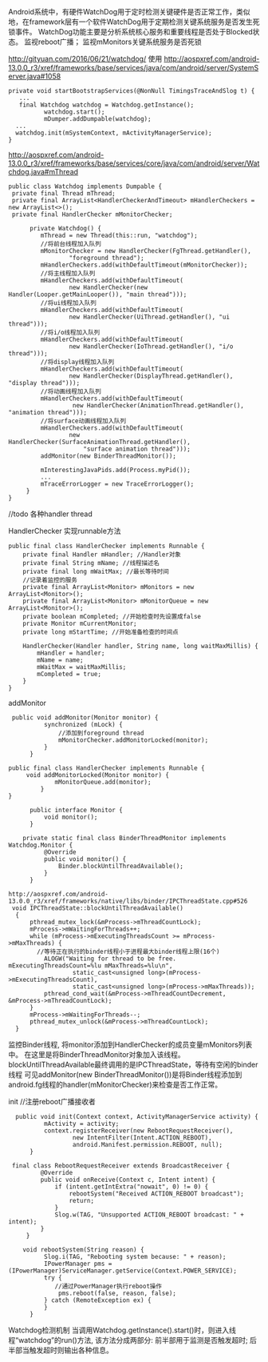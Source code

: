Android系统中，有硬件WatchDog用于定时检测关键硬件是否正常工作，类似地，在framework层有一个软件WatchDog用于定期检测关键系统服务是否发生死锁事件。
WatchDog功能主要是分析系统核心服务和重要线程是否处于Blocked状态。
 监视reboot广播；
 监视mMonitors关键系统服务是否死锁

http://gityuan.com/2016/06/21/watchdog/
使用
http://aospxref.com/android-13.0.0_r3/xref/frameworks/base/services/java/com/android/server/SystemServer.java#1058
```
private void startBootstrapServices(@NonNull TimingsTraceAndSlog t) {
   ...
   final Watchdog watchdog = Watchdog.getInstance();
          watchdog.start();
          mDumper.addDumpable(watchdog);
  ...
  watchdog.init(mSystemContext, mActivityManagerService);        
}
```

http://aospxref.com/android-13.0.0_r3/xref/frameworks/base/services/core/java/com/android/server/Watchdog.java#mThread
```
public class Watchdog implements Dumpable {
 private final Thread mThread;
 private final ArrayList<HandlerCheckerAndTimeout> mHandlerCheckers = new ArrayList<>();
 private final HandlerChecker mMonitorChecker;
 
      private Watchdog() {
         mThread = new Thread(this::run, "watchdog");
         //将前台线程加入队列
         mMonitorChecker = new HandlerChecker(FgThread.getHandler(),
                 "foreground thread");
         mHandlerCheckers.add(withDefaultTimeout(mMonitorChecker));  
         //将主线程加入队列    
         mHandlerCheckers.add(withDefaultTimeout(
                 new HandlerChecker(new Handler(Looper.getMainLooper()), "main thread")));
         //将ui线程加入队列        
         mHandlerCheckers.add(withDefaultTimeout(
                 new HandlerChecker(UiThread.getHandler(), "ui thread")));
         //将i/o线程加入队列        
         mHandlerCheckers.add(withDefaultTimeout(
                 new HandlerChecker(IoThread.getHandler(), "i/o thread")));
         //将display线程加入队列        
         mHandlerCheckers.add(withDefaultTimeout(
                 new HandlerChecker(DisplayThread.getHandler(), "display thread")));
         //将动画线程加入队列        
         mHandlerCheckers.add(withDefaultTimeout(
                  new HandlerChecker(AnimationThread.getHandler(), "animation thread")));
         //将surface动画线程加入队列         
         mHandlerCheckers.add(withDefaultTimeout(
                 new HandlerChecker(SurfaceAnimationThread.getHandler(),
                     "surface animation thread")));
         addMonitor(new BinderThreadMonitor());
 
         mInterestingJavaPids.add(Process.myPid());
         ... 
         mTraceErrorLogger = new TraceErrorLogger();
     }
}
```
//todo 各种handler thread

HandlerChecker 实现runnable方法
```
public final class HandlerChecker implements Runnable {
    private final Handler mHandler; //Handler对象
    private final String mName; //线程描述名
    private final long mWaitMax; //最长等待时间
    //记录着监控的服务
    private final ArrayList<Monitor> mMonitors = new ArrayList<Monitor>();
    private final ArrayList<Monitor> mMonitorQueue = new ArrayList<Monitor>();
    private boolean mCompleted; //开始检查时先设置成false
    private Monitor mCurrentMonitor;
    private long mStartTime; //开始准备检查的时间点

    HandlerChecker(Handler handler, String name, long waitMaxMillis) {
        mHandler = handler;
        mName = name;
        mWaitMax = waitMaxMillis;
        mCompleted = true;
    }
}
```

addMonitor
```
 public void addMonitor(Monitor monitor) {
          synchronized (mLock) {
              //添加到foreground thread
              mMonitorChecker.addMonitorLocked(monitor);
          }
      }
 
public final class HandlerChecker implements Runnable {
     void addMonitorLocked(Monitor monitor) {
             mMonitorQueue.add(monitor);
         }
}      
      
      public interface Monitor {
          void monitor();
      }
      
    private static final class BinderThreadMonitor implements Watchdog.Monitor {
          @Override
          public void monitor() {
              Binder.blockUntilThreadAvailable();
          }
      }
  
http://aospxref.com/android-13.0.0_r3/xref/frameworks/native/libs/binder/IPCThreadState.cpp#526
 void IPCThreadState::blockUntilThreadAvailable()
  {
      pthread_mutex_lock(&mProcess->mThreadCountLock);
      mProcess->mWaitingForThreads++;
      while (mProcess->mExecutingThreadsCount >= mProcess->mMaxThreads) {
        //等待正在执行的binder线程小于进程最大binder线程上限(16个)
          ALOGW("Waiting for thread to be free. mExecutingThreadsCount=%lu mMaxThreads=%lu\n",
                  static_cast<unsigned long>(mProcess->mExecutingThreadsCount),
                  static_cast<unsigned long>(mProcess->mMaxThreads));
          pthread_cond_wait(&mProcess->mThreadCountDecrement, &mProcess->mThreadCountLock);
      }
      mProcess->mWaitingForThreads--;
      pthread_mutex_unlock(&mProcess->mThreadCountLock);
  }  
```
监控Binder线程, 将monitor添加到HandlerChecker的成员变量mMonitors列表中。 在这里是将BinderThreadMonitor对象加入该线程。
blockUntilThreadAvailable最终调用的是IPCThreadState，等待有空闲的binder线程
可见addMonitor(new BinderThreadMonitor())是将Binder线程添加到android.fg线程的handler(mMonitorChecker)来检查是否工作正常。


init  //注册reboot广播接收者
```
  public void init(Context context, ActivityManagerService activity) {
          mActivity = activity;
          context.registerReceiver(new RebootRequestReceiver(),
                  new IntentFilter(Intent.ACTION_REBOOT),
                  android.Manifest.permission.REBOOT, null);
      }
 
 final class RebootRequestReceiver extends BroadcastReceiver {
         @Override
         public void onReceive(Context c, Intent intent) {
             if (intent.getIntExtra("nowait", 0) != 0) {
                 rebootSystem("Received ACTION_REBOOT broadcast");
                 return;
             }
             Slog.w(TAG, "Unsupported ACTION_REBOOT broadcast: " + intent);
         }
     }
     
    void rebootSystem(String reason) {
          Slog.i(TAG, "Rebooting system because: " + reason);
          IPowerManager pms = (IPowerManager)ServiceManager.getService(Context.POWER_SERVICE);
          try {
             //通过PowerManager执行reboot操作
              pms.reboot(false, reason, false);
          } catch (RemoteException ex) {
          }
      }         
```


Watchdog检测机制
当调用Watchdog.getInstance().start()时，则进入线程“watchdog”的run()方法, 该方法分成两部分:
前半部用于监测是否触发超时;
后半部当触发超时则输出各种信息。